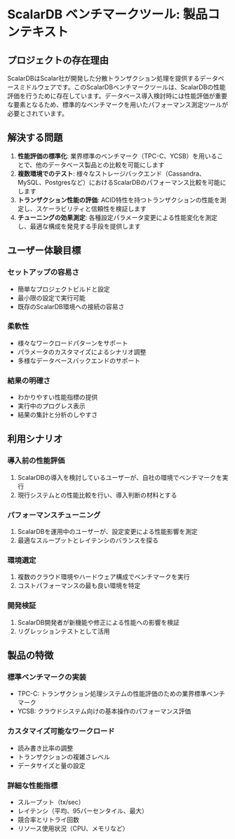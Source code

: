 # ScalarDB ベンチマークツール: 製品コンテキスト

## プロジェクトの存在理由

ScalarDBはScalar社が開発した分散トランザクション処理を提供するデータベースミドルウェアです。このScalarDBベンチマークツールは、ScalarDBの性能評価を行うために存在しています。データベース導入検討時には性能評価が重要な要素となるため、標準的なベンチマークを用いたパフォーマンス測定ツールが必要とされています。

## 解決する問題

1. **性能評価の標準化**: 業界標準のベンチマーク（TPC-C、YCSB）を用いることで、他のデータベース製品との比較を可能にします
2. **複数環境でのテスト**: 様々なストレージバックエンド（Cassandra、MySQL、Postgresなど）におけるScalarDBのパフォーマンス比較を可能にします
3. **トランザクション性能の評価**: ACID特性を持つトランザクションの性能を測定し、スケーラビリティと信頼性を検証します
4. **チューニングの効果測定**: 各種設定パラメータ変更による性能変化を測定し、最適な構成を発見する手段を提供します

## ユーザー体験目標

### セットアップの容易さ
- 簡単なプロジェクトビルドと設定
- 最小限の設定で実行可能
- 既存のScalarDB環境への接続の容易さ

### 柔軟性
- 様々なワークロードパターンをサポート
- パラメータのカスタマイズによるシナリオ調整
- 多様なデータベースバックエンドのサポート

### 結果の明確さ
- わかりやすい性能指標の提供
- 実行中のプログレス表示
- 結果の集計と分析のしやすさ

## 利用シナリオ

### 導入前の性能評価
1. ScalarDBの導入を検討しているユーザーが、自社の環境でベンチマークを実行
2. 現行システムとの性能比較を行い、導入判断の材料とする

### パフォーマンスチューニング
1. ScalarDBを運用中のユーザーが、設定変更による性能影響を測定
2. 最適なスループットとレイテンシのバランスを探る

### 環境選定
1. 複数のクラウド環境やハードウェア構成でベンチマークを実行
2. コストパフォーマンスの最も良い環境を特定

### 開発検証
1. ScalarDB開発者が新機能や修正による性能への影響を検証
2. リグレッションテストとして活用

## 製品の特徴

### 標準ベンチマークの実装
- TPC-C: トランザクション処理システムの性能評価のための業界標準ベンチマーク
- YCSB: クラウドシステム向けの基本操作のパフォーマンス評価

### カスタマイズ可能なワークロード
- 読み書き比率の調整
- トランザクションの複雑さレベル
- データサイズと量の設定

### 詳細な性能指標
- スループット（tx/sec）
- レイテンシ（平均、95パーセンタイル、最大）
- 競合率とリトライ回数
- リソース使用状況（CPU、メモリなど）
